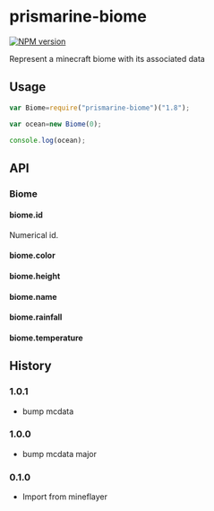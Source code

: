 # prismarine-biome
[![NPM version](https://img.shields.io/npm/v/prismarine-biome.svg)](http://npmjs.com/package/prismarine-biome)

Represent a minecraft biome with its associated data

## Usage

```js
var Biome=require("prismarine-biome")("1.8");

var ocean=new Biome(0);

console.log(ocean);
```

## API

### Biome

#### biome.id

Numerical id.

#### biome.color

#### biome.height

#### biome.name

#### biome.rainfall

#### biome.temperature

## History

### 1.0.1

* bump mcdata

### 1.0.0

* bump mcdata major

### 0.1.0

* Import from mineflayer